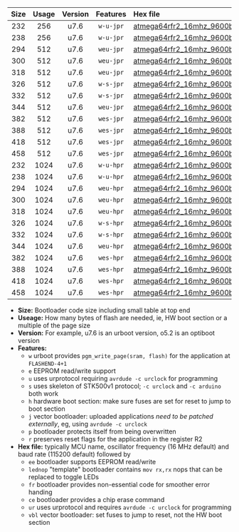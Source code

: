|Size|Usage|Version|Features|Hex file|
|:-:|:-:|:-:|:-:|:--|
|232|256|u7.6|`w-u-jpr`|[atmega64rfr2_16mhz_9600bps_ur_vbl.hex](https://raw.githubusercontent.com/stefanrueger/urboot/main/atmega64rfr2_16mhz_9600bps_ur_vbl.hex)|
|238|256|u7.6|`w-u-jpr`|[atmega64rfr2_16mhz_9600bps_lednop_ur_vbl.hex](https://raw.githubusercontent.com/stefanrueger/urboot/main/atmega64rfr2_16mhz_9600bps_lednop_ur_vbl.hex)|
|294|512|u7.6|`weu-jpr`|[atmega64rfr2_16mhz_9600bps_ee_ur_vbl.hex](https://raw.githubusercontent.com/stefanrueger/urboot/main/atmega64rfr2_16mhz_9600bps_ee_ur_vbl.hex)|
|300|512|u7.6|`weu-jpr`|[atmega64rfr2_16mhz_9600bps_ee_lednop_ur_vbl.hex](https://raw.githubusercontent.com/stefanrueger/urboot/main/atmega64rfr2_16mhz_9600bps_ee_lednop_ur_vbl.hex)|
|318|512|u7.6|`weu-jpr`|[atmega64rfr2_16mhz_9600bps_ee_lednop_fr_ur_vbl.hex](https://raw.githubusercontent.com/stefanrueger/urboot/main/atmega64rfr2_16mhz_9600bps_ee_lednop_fr_ur_vbl.hex)|
|326|512|u7.6|`w-s-jpr`|[atmega64rfr2_16mhz_9600bps_vbl.hex](https://raw.githubusercontent.com/stefanrueger/urboot/main/atmega64rfr2_16mhz_9600bps_vbl.hex)|
|332|512|u7.6|`w-s-jpr`|[atmega64rfr2_16mhz_9600bps_lednop_vbl.hex](https://raw.githubusercontent.com/stefanrueger/urboot/main/atmega64rfr2_16mhz_9600bps_lednop_vbl.hex)|
|344|512|u7.6|`weu-jpr`|[atmega64rfr2_16mhz_9600bps_ee_lednop_fr_ce_ur_vbl.hex](https://raw.githubusercontent.com/stefanrueger/urboot/main/atmega64rfr2_16mhz_9600bps_ee_lednop_fr_ce_ur_vbl.hex)|
|382|512|u7.6|`wes-jpr`|[atmega64rfr2_16mhz_9600bps_ee_vbl.hex](https://raw.githubusercontent.com/stefanrueger/urboot/main/atmega64rfr2_16mhz_9600bps_ee_vbl.hex)|
|388|512|u7.6|`wes-jpr`|[atmega64rfr2_16mhz_9600bps_ee_lednop_vbl.hex](https://raw.githubusercontent.com/stefanrueger/urboot/main/atmega64rfr2_16mhz_9600bps_ee_lednop_vbl.hex)|
|418|512|u7.6|`wes-jpr`|[atmega64rfr2_16mhz_9600bps_ee_lednop_fr_vbl.hex](https://raw.githubusercontent.com/stefanrueger/urboot/main/atmega64rfr2_16mhz_9600bps_ee_lednop_fr_vbl.hex)|
|458|512|u7.6|`wes-jpr`|[atmega64rfr2_16mhz_9600bps_ee_lednop_fr_ce_vbl.hex](https://raw.githubusercontent.com/stefanrueger/urboot/main/atmega64rfr2_16mhz_9600bps_ee_lednop_fr_ce_vbl.hex)|
|232|1024|u7.6|`w-u-hpr`|[atmega64rfr2_16mhz_9600bps_ur.hex](https://raw.githubusercontent.com/stefanrueger/urboot/main/atmega64rfr2_16mhz_9600bps_ur.hex)|
|238|1024|u7.6|`w-u-hpr`|[atmega64rfr2_16mhz_9600bps_lednop_ur.hex](https://raw.githubusercontent.com/stefanrueger/urboot/main/atmega64rfr2_16mhz_9600bps_lednop_ur.hex)|
|294|1024|u7.6|`weu-hpr`|[atmega64rfr2_16mhz_9600bps_ee_ur.hex](https://raw.githubusercontent.com/stefanrueger/urboot/main/atmega64rfr2_16mhz_9600bps_ee_ur.hex)|
|300|1024|u7.6|`weu-hpr`|[atmega64rfr2_16mhz_9600bps_ee_lednop_ur.hex](https://raw.githubusercontent.com/stefanrueger/urboot/main/atmega64rfr2_16mhz_9600bps_ee_lednop_ur.hex)|
|318|1024|u7.6|`weu-hpr`|[atmega64rfr2_16mhz_9600bps_ee_lednop_fr_ur.hex](https://raw.githubusercontent.com/stefanrueger/urboot/main/atmega64rfr2_16mhz_9600bps_ee_lednop_fr_ur.hex)|
|326|1024|u7.6|`w-s-hpr`|[atmega64rfr2_16mhz_9600bps.hex](https://raw.githubusercontent.com/stefanrueger/urboot/main/atmega64rfr2_16mhz_9600bps.hex)|
|332|1024|u7.6|`w-s-hpr`|[atmega64rfr2_16mhz_9600bps_lednop.hex](https://raw.githubusercontent.com/stefanrueger/urboot/main/atmega64rfr2_16mhz_9600bps_lednop.hex)|
|344|1024|u7.6|`weu-hpr`|[atmega64rfr2_16mhz_9600bps_ee_lednop_fr_ce_ur.hex](https://raw.githubusercontent.com/stefanrueger/urboot/main/atmega64rfr2_16mhz_9600bps_ee_lednop_fr_ce_ur.hex)|
|382|1024|u7.6|`wes-hpr`|[atmega64rfr2_16mhz_9600bps_ee.hex](https://raw.githubusercontent.com/stefanrueger/urboot/main/atmega64rfr2_16mhz_9600bps_ee.hex)|
|388|1024|u7.6|`wes-hpr`|[atmega64rfr2_16mhz_9600bps_ee_lednop.hex](https://raw.githubusercontent.com/stefanrueger/urboot/main/atmega64rfr2_16mhz_9600bps_ee_lednop.hex)|
|418|1024|u7.6|`wes-hpr`|[atmega64rfr2_16mhz_9600bps_ee_lednop_fr.hex](https://raw.githubusercontent.com/stefanrueger/urboot/main/atmega64rfr2_16mhz_9600bps_ee_lednop_fr.hex)|
|458|1024|u7.6|`wes-hpr`|[atmega64rfr2_16mhz_9600bps_ee_lednop_fr_ce.hex](https://raw.githubusercontent.com/stefanrueger/urboot/main/atmega64rfr2_16mhz_9600bps_ee_lednop_fr_ce.hex)|

- **Size:** Bootloader code size including small table at top end
- **Useage:** How many bytes of flash are needed, ie, HW boot section or a multiple of the page size
- **Version:** For example, u7.6 is an urboot version, o5.2 is an optiboot version
- **Features:**
  + `w` urboot provides `pgm_write_page(sram, flash)` for the application at `FLASHEND-4+1`
  + `e` EEPROM read/write support
  + `u` uses urprotocol requiring `avrdude -c urclock` for programming
  + `s` uses skeleton of STK500v1 protocol; `-c urclock` and `-c arduino` both work
  + `h` hardware boot section: make sure fuses are set for reset to jump to boot section
  + `j` vector bootloader: uploaded applications *need to be patched externally*, eg, using `avrdude -c urclock`
  + `p` bootloader protects itself from being overwritten
  + `r` preserves reset flags for the application in the register R2
- **Hex file:** typically MCU name, oscillator frequency (16 MHz default) and baud rate (115200 default) followed by
  + `ee` bootloader supports EEPROM read/write
  + `lednop` "template" bootloader contains `mov rx,rx` nops that can be replaced to toggle LEDs
  + `fr` bootloader provides non-essential code for smoother error handing
  + `ce` bootloader provides a chip erase command
  + `ur` uses urprotocol and requires `avrdude -c urclock` for programming
  + `vbl` vector bootloader: set fuses to jump to reset, not the HW boot section
